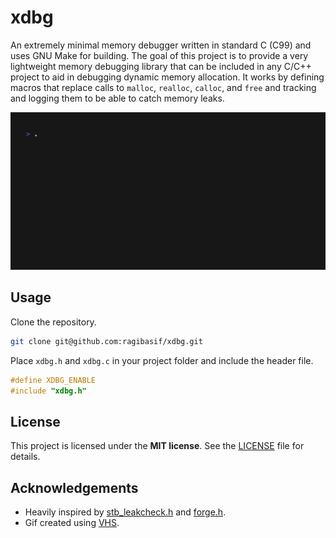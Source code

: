 # xdbg

An extremely minimal memory debugger written in standard C (C99) and uses GNU Make for building. The goal of this project is to provide a very lightweight memory debugging library that can be included in any C/C++ project to aid in debugging dynamic memory allocation. It works by defining macros that replace calls to `malloc`, `realloc`, `calloc`, and `free` and tracking and logging them to be able to catch memory leaks.

![](./assets/example.gif)

## Usage

Clone the repository.

```bash
git clone git@github.com:ragibasif/xdbg.git
```

Place `xdbg.h` and `xdbg.c` in your project folder and include the header file.

```c
#define XDBG_ENABLE
#include "xdbg.h"
```

## License

This project is licensed under the **MIT license**. See the [LICENSE](LICENSE) file for details.

## Acknowledgements

- Heavily inspired by [stb_leakcheck.h](https://github.com/nothings/stb/blob/master/stb_leakcheck.h) and [forge.h](https://github.com/quelsolaar/MergeSource/blob/main/forge.h).
- Gif created using [VHS](https://github.com/charmbracelet/vhs).
